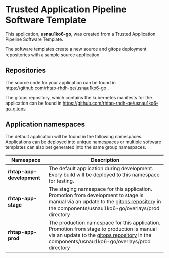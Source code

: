 # Trusted Application Pipeline Software Template

This application, **usnau1ko6-go**, was created from a Trusted Application Pipeline Software Template.

The software templates create a new source and gitops deployment repositories with a sample source application. 

## Repositories

The source code for your application can be found in [https://github.com/rhtap-rhdh-qe/usnau1ko6-go ](https://github.com/rhtap-rhdh-qe/usnau1ko6-go ).
 
The gitops repository, which contains the kubernetes manifests for the application can be found in 
[https://github.com/rhtap-rhdh-qe/usnau1ko6-go-gitops ](https://github.com/rhtap-rhdh-qe/usnau1ko6-go-gitops ) 

## Application namespaces 

The default application will be found in the following namespaces. Applications can be deployed into unique namespaces or multiple software templates can also bet generated into the same group namespaces.  

|  Namespace   |  Description   |  
| -------- | -------- |   
| **rhtap-app-development** | The default application during development. Every build will be deployed to this namespace for testing. | 
| **rhtap-app-stage** | The staging namespace for this application. Promotion from development to stage is manual via an update to the [gitops repository](https://github.com/rhtap-rhdh-qe/usnau1ko6-go-gitops ) in the components/usnau1ko6-go/overlays/prod directory |  
| **rhtap-app-prod** | The production namespace for this application. Promotion from stage to production is manual via an update to the [gitops repository](https://github.com/rhtap-rhdh-qe/usnau1ko6-go-gitops ) in the components/usnau1ko6-go/overlays/prod directory | 